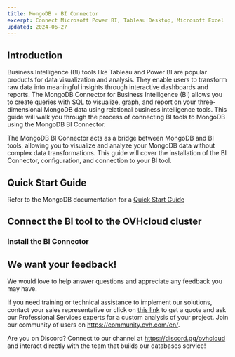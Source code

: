 ```yaml
---
title: MongoDB - BI Connector
excerpt: Connect Microsoft Power BI, Tableau Desktop, Microsoft Excel
updated: 2024-06-27
---
```


## Introduction

Business Intelligence (BI) tools like Tableau and Power BI are popular products for data visualization and analysis. They enable users to transform raw data into meaningful insights through interactive dashboards and reports. The MongoDB Connector for Business Intelligence (BI) allows you to create queries with SQL to visualize, graph, and report on your three-dimensional MongoDB data using relational business intelligence tools. This guide will walk you through the process of connecting BI tools to MongoDB using the MongoDB BI Connector.

The MongoDB BI Connector acts as a bridge between MongoDB and BI tools, allowing you to visualize and analyze your MongoDB data without complex data transformations. This guide will cover the installation of the BI Connector, configuration, and connection to your BI tool.

## Quick Start Guide

Refer to the MongoDB documentation for a [Quick Start Guide](https://www.mongodb.com/docs/bi-connector/current/local-quickstart/#quick-start-guide-for-windows)

## Connect the BI tool to the OVHcloud cluster

### Install the BI Connector

## We want your feedback!

We would love to help answer questions and appreciate any feedback you may have.

If you need training or technical assistance to implement our solutions, contact your sales representative or click on [this link](https://www.ovhcloud.com/en-gb/professional-services/) to get a quote and ask our Professional Services experts for a custom analysis of your project. Join our community of users on <https://community.ovh.com/en/>.

Are you on Discord? Connect to our channel at <https://discord.gg/ovhcloud> and interact directly with the team that builds our databases service!
